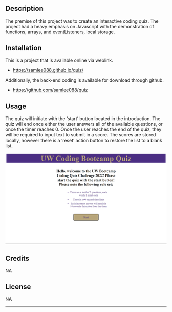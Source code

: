 # <coding-quiz>

## Description

The premise of this project was to create an interactive coding quiz. The project had a heavy emphasis on Javascript with the demonstration of functions, arrays, and eventListeners, local storage.


## Installation

This is a project that is available online via weblink. 

- https://samlee088.github.io/quiz/

Additionally, the back-end coding is available for download through github.

- https://github.com/samlee088/quiz


## Usage

The quiz will initiate with the ‘start’ button located in the introduction. The quiz will end once either the user answers all of the available questions, or once the timer reaches 0. Once the user reaches the end of the quiz, they will be required to input text to submit in a score. The scores are stored locally, however there is a ‘reset’ action button to restore the list to a blank list.

![picture displaying the screenshot of the webpage](assets/coding-quiz-screenshot.png)


## Credits

NA


## License

NA


---
